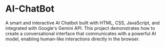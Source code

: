 # AI-ChatBot
A smart and interactive AI Chatbot built with HTML, CSS, JavaScript, and integrated with Google's Gemini API. This project demonstrates how to create a conversational interface that communicates with a powerful AI model, enabling human-like interactions directly in the browser.
